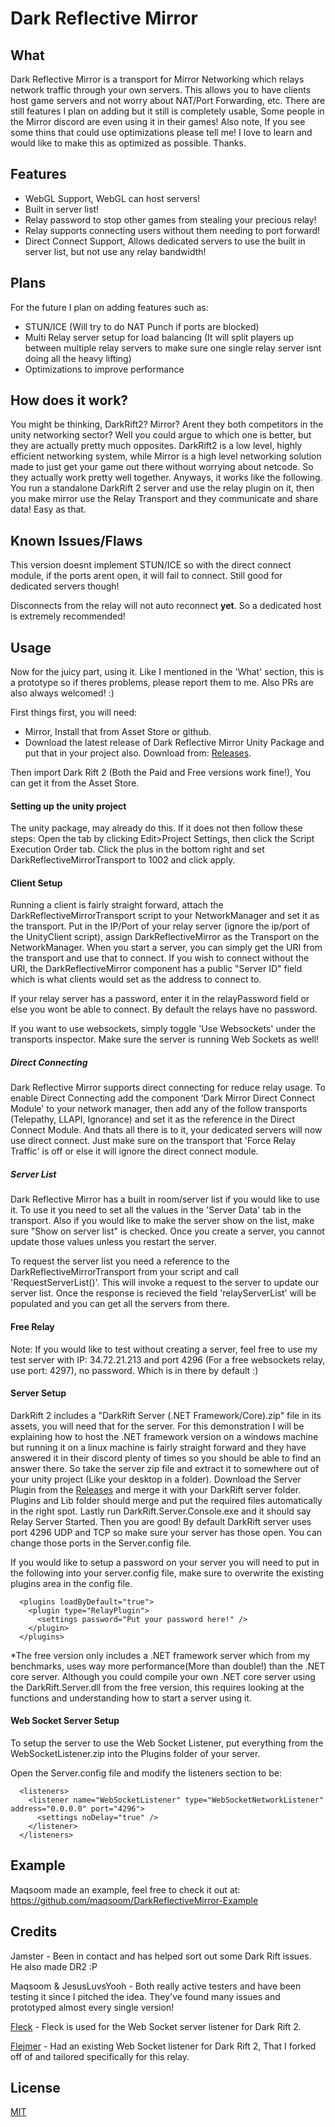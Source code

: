 # Dark Reflective Mirror

## What
Dark Reflective Mirror is a transport for Mirror Networking which relays network traffic through your own servers. This allows you to have clients host game servers and not worry about NAT/Port Forwarding, etc. There are still features I plan on adding but it still is completely usable, Some people in the Mirror discord are even using it in their games! Also note, If you see some thins that could use optimizations please tell me! I love to learn and would like to make this as optimized as possible. Thanks.

## Features
* WebGL Support, WebGL can host servers!
* Built in server list!
* Relay password to stop other games from stealing your precious relay!
* Relay supports connecting users without them needing to port forward!
* Direct Connect Support, Allows dedicated servers to use the built in server list, but not use any relay bandwidth!

## Plans

For the future I plan on adding features such as:
* STUN/ICE (Will try to do NAT Punch if ports are blocked)
* Multi Relay server setup for load balancing (It will split players up between multiple relay servers to make sure one single relay server isnt doing all the heavy lifting)
* Optimizations to improve performance

## How does it work?

You might be thinking, DarkRift2? Mirror? Arent they both competitors in the unity networking sector? Well you could argue to which one is better, but they are actually pretty much opposites. DarkRift2 is a low level, highly efficient networking system, while Mirror is a high level networking solution made to just get your game out there without worrying about netcode. So they actually work pretty well together. Anyways, it works like the following. You run a standalone DarkRift 2 server and use the relay plugin on it, then you make mirror use the Relay Transport and they communicate and share data! Easy as that.

## Known Issues/Flaws
This version doesnt implement STUN/ICE so with the direct connect module, if the ports arent open, it will fail to connect. Still good for dedicated servers though!

Disconnects from the relay will not auto reconnect **yet**. So a dedicated host is extremely recommended!

## Usage

Now for the juicy part, using it. Like I mentioned in the 'What' section, this is a prototype so if theres problems, please report them to me. Also PRs are also always welcomed! :)

First things first, you will need:
* Mirror, Install that from Asset Store or github.
* Download the latest release of Dark Reflective Mirror Unity Package and put that in your project also. Download from: [Releases](https://github.com/Derek-R-S/Dark-Reflective-Mirror/releases).

Then import Dark Rift 2 (Both the Paid and Free versions work fine!), You can get it from the Asset Store.

#### Setting up the unity project

The unity package, may already do this. If it does not then follow these steps: Open the tab by clicking Edit>Project Settings, then click the Script Execution Order tab. Click the plus in the bottom right and set DarkReflectiveMirrorTransport to 1002 and click apply.

#### Client Setup
Running a client is fairly straight forward, attach the DarkReflectiveMirrorTransport script to your NetworkManager and set it as the transport. Put in the IP/Port of your relay server (ignore the ip/port of the UnityClient script), assign DarkReflectiveMirror as the Transport on the NetworkManager. When you start a server, you can simply get the URI from the transport and use that to connect. If you wish to connect without the URI, the DarkReflectiveMirror component has a public "Server ID" field which is what clients would set as the address to connect to. 

If your relay server has a password, enter it in the relayPassword field or else you wont be able to connect. By default the relays have no password.

If you want to use websockets, simply toggle 'Use Websockets' under the transports inspector. Make sure the server is running Web Sockets as well!

##### Direct Connecting

Dark Reflective Mirror supports direct connecting for reduce relay usage. To enable Direct Connecting add the component 'Dark Mirror Direct Connect Module' to your network manager, then add any of the follow transports (Telepathy, LLAPI, Ignorance) and set it as the reference in the Direct Connect Module. And thats all there is to it, your dedicated servers will now use direct connect. Just make sure on the transport that 'Force Relay Traffic' is off or else it will ignore the direct connect module.

##### Server List

Dark Reflective Mirror has a built in room/server list if you would like to use it. To use it you need to set all the values in the 'Server Data' tab in the transport. Also if you would like to make the server show on the list, make sure "Show on server list" is checked. Once you create a server, you cannot update those values unless you restart the server.

To request the server list you need a reference to the DarkReflectiveMirrorTransport from your script and call 'RequestServerList()'. This will invoke a request to the server to update our server list. Once the response is recieved the field 'relayServerList' will be populated and you can get all the servers from there.
 
#### Free Relay
Note: If you would like to test without creating a server, feel free to use my test server with IP: 34.72.21.213 and port 4296 (For a free websockets relay, use port: 4297), no password. Which is in there by default  :)

#### Server Setup
DarkRift 2 includes a "DarkRift Server (.NET Framework/Core).zip" file in its assets, you will need that for the server. For this demonstration I will be explaining how to host the .NET framework version on a windows machine but running it on a linux machine is fairly straight forward and they have answered it in their discord plenty of times so you should be able to find an answer there. So take the server zip file and extract it to somewhere out of your unity project (Like your desktop in a folder). Download the Server Plugin from the [Releases](https://github.com/Derek-R-S/Dark-Reflective-Mirror/releases) and merge it with your DarkRift server folder. Plugins and Lib folder should merge and put the required files automatically in the right spot. Lastly run DarkRift.Server.Console.exe and it should say Relay Server Started. Then you are good! By default DarkRift server uses port 4296 UDP and TCP so make sure your server has those open. You can change those ports in the Server.config file.

If you would like to setup a password on your server you will need to put in the following into your server.config file, make sure to overwrite the existing plugins area in the config file.

```
  <plugins loadByDefault="true">
    <plugin type="RelayPlugin">
      <settings password="Put your password here!" />
    </plugin>
  </plugins>

```

\*The free version only includes a .NET framework server which from my benchmarks, uses way more performance(More than double!) than the .NET core server. Although you could compile your own .NET core server using the DarkRift.Server.dll from the free version, this requires looking at the functions and understanding how to start a server using it.


#### Web Socket Server Setup
To setup the server to use the Web Socket Listener, put everything from the WebSocketListener.zip into the Plugins folder of your server.

Open the Server.config file and modify the listeners section to be:

```
  <listeners>
    <listener name="WebSocketListener" type="WebSocketNetworkListener" address="0.0.0.0" port="4296">
      <settings noDelay="true" />
    </listener>
  </listeners>
```

## Example
Maqsoom made an example, feel free to check it out at: https://github.com/maqsoom/DarkReflectiveMirror-Example 

## Credits
Jamster - Been in contact and has helped sort out some Dark Rift issues. He also made DR2 :P

Maqsoom & JesusLuvsYooh - Both really active testers and have been testing it since I pitched the idea. They've found many issues and prototyped almost every single version!

[Fleck](https://github.com/statianzo/Fleck) - Fleck is used for the Web Socket server listener for Dark Rift 2.

[Flejmer](https://github.com/flejmer/) - Had an existing Web Socket listener for Dark Rift 2, That I forked off of and tailored specifically for this relay.

## License
[MIT](https://choosealicense.com/licenses/mit/)
